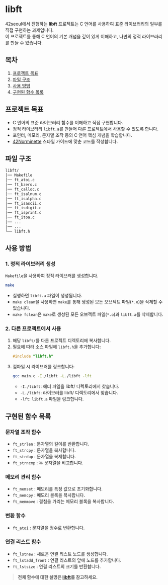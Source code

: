 # libft
42seoul에서 진행하는 **libft** 프로젝트는 C 언어를 사용하여 표준 라이브러리의 일부를 직접 구현하는 과제입니다.<br/>
이 프로젝트를 통해 C 언어의 기본 개념을 깊이 있게 이해하고, 나만의 정적 라이브러리를 만들 수 있습니다.


## 목차
1. [프로젝트 목표](#프로젝트-목표)
2. [파일 구조](#파일-구조)
3. [사용 방법](#사용-방법)
4. [구현된 함수 목록](#구현된-함수-목록)


## 프로젝트 목표
- C 언어의 표준 라이브러리 함수를 이해하고 직접 구현합니다.
- 정적 라이브러리 `libft.a`를 만들어 다른 프로젝트에서 사용할 수 있도록 합니다.
- 포인터, 메모리, 문자열 조작 등의 C 언어 핵심 개념을 학습합니다.
- [42Norminette](https://github.com/taeng42/norminette/blob/master/pdf/ko.norm.pdf) 스타일 가이드에 맞춘 코드를 작성합니다.


## 파일 구조
```bash
libft/
│── Makefile
│── ft_atoi.c
│── ft_bzero.c
│── ft_calloc.c
│── ft_isalnum.c
│── ft_isalpha.c
│── ft_isascii.c
│── ft_isdigit.c
│── ft_isprint.c
│── ft_itoa.c
│── ...
│── ...
└── libft.h
```


## 사용 방법

### 1. 정적 라이브러리 생성
`Makefile`을 사용하여 정적 라이브러를 생성합니다.
```bash
make
```
- 실행하면 `libft.a` 파일이 생성됩니다.
- `make clean`을 사용하면 `make`를 통해 생성된 모든 오브젝트 파일(`*.o`)을 삭제할 수 있습니다.
- `make fclean`은 `make`로 생성된 모든 오브젝트 파일(`*.o`)과 `libft.a`를 삭제합니다.

### 2. 다른 프로젝트에서 사용
1. 해당 `libft/`를 다른 프로젝트 디렉토리에 복사합니다.
2. 필요에 따라 소스 파일에 `libft.h`을 추가합니다:
    ```c
    #include "libft.h"
    ```
4. 컴파일 시 라이브러를 링크합니다:
    ```bash
    gcc main.c -I./libft -L./libft -lft
    ```
    - `-I./libft`: 헤더 파일을 libft/ 디렉토리에서 찾습니다.
    - `-L./libft`: 라이브러를 libft/ 디렉토리에서 찾습니다.
    - `-lft`: `libft.a` 파일을 링크합니다.


## 구현된 함수 목록

### 문자열 조작 함수
- `ft_strlen` : 문자열의 길이를 반환합니다.
- `ft_strcpy` : 문자열을 복사합니다.
- `ft_strdup` : 문자열을 복제합니다.
- `ft_strncmp` : 두 문자열을 비교합니다.

### 메모리 관리 함수
- `ft_memset` : 메모리를 특정 값으로 초기화합니다.
- `ft_memcpy` : 메모리 블록을 복사합니다.
- `ft_memmove` : 결침을 가리는 메모리 블록을 복사합니다.

### 변환 함수
- `ft_atoi` : 문자열을 정수로 변환합니다.

### 연결 리스트 함수
- `ft_lstnew` : 새로운 연결 리스트 노드를 생성합니다.
- `ft_lstadd_front` : 연결 리스트의 앞에 노드를 추가합니다.
- `ft_lstsize` : 연결 리스트의 크기를 반환합니다.

> **전체 함수에 대한 설명은 [libft](https://guiltless-break-8cc.notion.site/libft-21e73be3d2574cb79db3fc071186bee1?pvs=4)를 참고하세요.**
